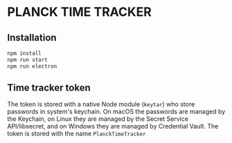 # PLANCK TIME TRACKER

## Installation

```bash
npm install
npm run start
npm run electron
```

## Time tracker token 

The token is stored with a native Node module (`keytar`) who store passwords in system's keychain. 
On macOS the passwords are managed by the Keychain,
on Linux they are managed by the Secret Service API/libsecret, and on Windows they are managed by Credential Vault. The token is stored with the name `PlanckTimeTracker`

